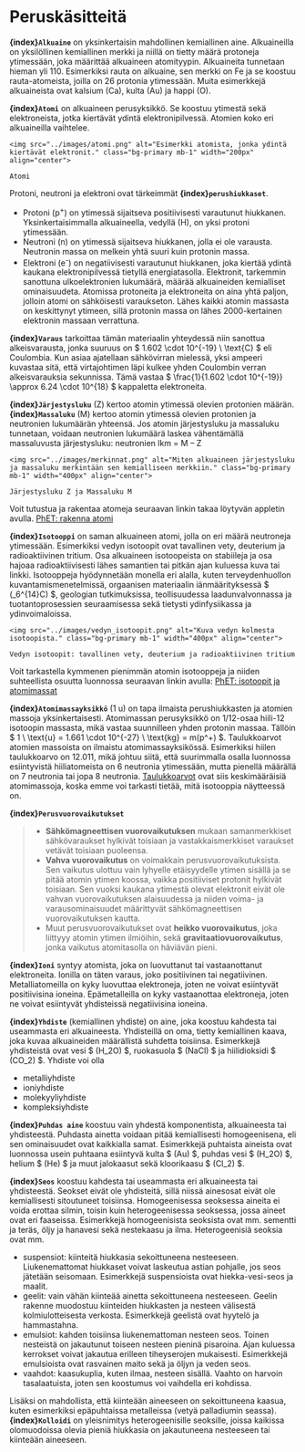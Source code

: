 #  Peruskäsitteitä

**{index}`Alkuaine`** on yksinkertaisin mahdollinen kemiallinen aine. Alkuaineilla on yksilöllinen kemiallinen merkki ja niillä on tietty määrä protoneja ytimessään, joka määrittää alkuaineen atomityypin. Alkuaineita tunnetaan hieman yli 110. Esimerkiksi rauta on alkuaine, sen merkki on Fe ja se koostuu rauta-atomeista, joilla on 26 protonia ytimessään. Muita esimerkkejä alkuaineista ovat kalsium (Ca), kulta (Au) ja happi (O).

**{index}`Atomi`** on alkuaineen perusyksikkö. Se koostuu ytimestä sekä elektroneista, jotka kiertävät ydintä elektronipilvessä. Atomien koko eri alkuaineilla vaihtelee.
```{figure-md} Atomi
<img src="../images/atomi.png" alt="Esimerkki atomista, jonka ydintä kiertävät elektronit." class="bg-primary mb-1" width="200px" align="center">

Atomi
```

Protoni, neutroni ja elektroni ovat tärkeimmät **{index}`perushiukkaset`**.
- Protoni (p<sup>+</sup>) on ytimessä sijaitseva positiivisesti varautunut hiukkanen. Yksinkertaisimmalla alkuaineella, vedyllä (H), on yksi protoni ytimessään.
- Neutroni (n) on ytimessä sijaitseva hiukkanen, jolla ei ole varausta. Neutronin massa on melkein yhtä suuri kuin protonin massa.
- Elektroni (e<sup>-</sup>) on negatiivisesti varautunut hiukkanen, joka kiertää ydintä kaukana elektronipilvessä tietyllä energiatasolla. Elektronit, tarkemmin sanottuna ulkoelektronien lukumäärä, määrää alkuaineiden kemialliset ominaisuudeta.
Atomissa protoneita ja elektroneita on aina yhtä paljon, jolloin atomi on sähköisesti varaukseton. Lähes kaikki atomin massasta on keskittynyt ytimeen, sillä protonin massa on lähes 2000-kertainen elektronin massaan verrattuna.

**{index}`Varaus`** tarkoittaa tämän materiaalin yhteydessä niin sanottua alkeisvarausta, jonka suuruus on $ 1.602 \cdot 10^{-19} \ \text{C} $ eli Coulombia. Kun asiaa ajatellaan sähkövirran mielessä, yksi ampeeri kuvastaa sitä, että virtajohtimen läpi kulkee yhden Coulombin verran alkeisvarauksia sekunnissa. Tämä vastaa $ \frac{1}{1.602 \cdot 10^{-19}} \approx 6.24 \cdot 10^{18} $ kappaletta elektroneita.

**{index}`Järjestysluku`** (Z) kertoo atomin ytimessä olevien protonien määrän.
**{index}`Massaluku`** (M) kertoo atomin ytimessä olevien protonien ja neutronien lukumäärän yhteensä. Jos atomin järjestysluku ja massaluku tunnetaan, voidaan neutronien lukumäärä laskea vähentämällä massaluvusta järjestysluku: neutronien lkm = M – Z
```{figure-md} Järjestysluku ja massaluku
<img src="../images/merkinnat.png" alt="Miten alkuaineen järjestysluku ja massaluku merkintään sen kemialliseen merkkiin." class="bg-primary mb-1" width="400px" align="center">

Järjestysluku Z ja Massaluku M
```
Voit tutustua ja rakentaa atomeja seuraavan linkin takaa löytyvän appletin avulla. <a href="https://phet.colorado.edu/sims/html/build-an-atom/latest/build-an-atom_fi.html" target="_blank">PhET: rakenna atomi</a>

**{index}`Isotooppi`** on saman alkuaineen atomi, jolla on eri määrä neutroneja ytimessään. Esimerkiksi vedyn isotoopit ovat tavallinen vety, deuterium ja radioaktiivinen tritium. Osa alkuaineen isotoopeista on stabiileja ja osa hajoaa radioaktiivisesti lähes samantien tai pitkän ajan kuluessa kuva tai linkki. Isotooppeja hyödynnetään monella eri alalla, kuten terveydenhuollon kuvantamismenetelmissä, orgaanisen materiaalin iänmäärityksessä $ (_6^{14}C) $, geologian tutkimuksissa, teollisuudessa laadunvalvonnassa ja tuotantoprosessien seuraamisessa sekä tietysti ydinfysiikassa ja ydinvoimaloissa.
```{figure-md} Vedyn isotoopit
<img src="../images/vedyn_isotoopit.png" alt="Kuva vedyn kolmesta isotoopista." class="bg-primary mb-1" width="400px" align="center">

Vedyn isotoopit: tavallinen vety, deuterium ja radioaktiivinen tritium
```
Voit tarkastella kymmenen pienimmän atomin isotooppeja ja niiden suhteellista osuutta luonnossa seuraavan linkin avulla: <a href="https://phet.colorado.edu/sims/html/isotopes-and-atomic-mass/latest/isotopes-and-atomic-mass_fi.html" target="_blank">PhET: isotoopit ja atomimassat</a>

**{index}`Atomimassayksikkö`** (1 u) on tapa ilmaista perushiukkasten ja atomien massoja yksinkertaisesti. Atomimassan perusyksikkö on 1/12-osaa hiili-12 isotoopin massasta, mikä vastaa suunnilleen yhden protonin massaa. Tällöin $ 1 \ \text{u} = 1.661 \cdot 10^{-27} \ \text{kg} = m(p^+) $. Taulukkoarvot atomien massoista on ilmaistu atomimassayksikössä. Esimerkiksi hiilen taulukkoarvo on 12.011, mikä johtuu siitä, että suurimmalla osalla luonnossa esiintyvistä hiiliatomeista on 6 neutronia ytimessään, mutta pienellä määrällä on 7 neutronia tai jopa 8 neutronia. <a href="https://www.taulukot.com/kemia/orgaanisetaineet/#alkuaineiden_suhteelliset_atomimassat" target="_blank">Taulukkoarvot</a> ovat siis keskimääräisiä atomimassoja, koska emme voi tarkasti tietää, mitä isotooppia näytteessä on.

**{index}`Perusvuorovaikutukset`**
> - **Sähkömagneettisen vuorovaikutuksen** mukaan samanmerkkiset sähkövaraukset hylkivät toisiaan ja vastakkaismerkkiset varaukset vetävät toisiaan puoleensa.
> - **Vahva vuorovaikutus** on voimakkain perusvuorovaikutuksista. Sen vaikutus ulottuu vain lyhyelle etäisyydelle ytimen sisällä ja se pitää atomin ytimen koossa, vaikka positiiviset protonit hylkivät toisiaan. Sen vuoksi kaukana ytimestä olevat elektronit eivät ole vahvan vuorovaikutuksen alaisuudessa ja niiden voima- ja varausominaisuudet määrittyvät sähkömagneettisen vuorovaikutuksen kautta.
> - Muut perusvuorovaikutukset ovat **heikko vuorovaikutus**, joka liittyyy atomin ytimen ilmiöihin, sekä **gravitaatiovuorovaikutus**, jonka vaikutus atomitasolla on häviävän pieni.

**{index}`Ioni`** syntyy atomista, joka on luovuttanut tai vastaanottanut elektroneita. Ionilla on täten varaus, joko positiivinen tai negatiivinen. Metalliatomeilla on kyky luovuttaa elektroneja, joten ne voivat esiintyvät positiivisina ioneina. Epämetalleilla on kyky vastaanottaa elektroneja, joten ne voivat esiintyvät yhdisteissä negatiivisina ioneina.

**{index}`Yhdiste`** (kemiallinen yhdiste) on aine, joka koostuu kahdesta tai useammasta eri alkuaineesta. Yhdisteillä on oma, tietty kemiallinen kaava, joka kuvaa alkuaineiden määrällistä suhdetta toisiinsa. Esimerkkejä yhdisteistä ovat vesi $ (H_2O) $, ruokasuola $ (NaCl) $ ja hiilidioksidi $ (CO_2) $. Yhdiste voi olla
- metalliyhdiste
- ioniyhdiste
- molekyyliyhdiste
- kompleksiyhdiste

**{index}`Puhdas aine`** koostuu vain yhdestä komponentista, alkuaineesta tai yhdisteestä. Puhdasta ainetta voidaan pitää kemiallisesti homogeenisena, eli sen ominaisuudet ovat kaikkialla samat. Esimerkkejä puhtaista aineista ovat luonnossa usein puhtaana esiintyvä kulta $ (Au) $, puhdas vesi $ (H_2O) $, helium $ (He) $ ja muut jalokaasut sekä kloorikaasu $ (Cl_2) $.

**{index}`Seos`** koostuu kahdesta tai useammasta eri alkuaineesta tai yhdisteestä. Seokset eivät ole yhdisteitä, sillä niissä ainesosat eivät ole kemiallisesti sitoutuneet toisiinsa. Homogeenisessa seoksessa aineita ei voida erottaa silmin, toisin kuin heterogeenisessa seoksessa, jossa aineet ovat eri faaseissa. Esimerkkejä homogeenisista seoksista ovat mm. sementti ja teräs, öljy ja hanavesi sekä nestekaasu ja ilma. Heterogeenisiä seoksia ovat mm.
- suspensiot: kiinteitä hiukkasia sekoittuneena nesteeseen. Liukenemattomat hiukkaset voivat laskeutua astian pohjalle, jos seos jätetään seisomaan. Esimerkkejä suspensioista ovat hiekka-vesi-seos ja maalit.
- geelit: vain vähän kiinteää ainetta sekoittuneena nesteeseen. Geelin rakenne muodostuu kiinteiden hiukkasten ja nesteen välisestä kolmiulotteisesta verkosta. Esimerkkejä geelistä ovat hyytelö ja hammastahna.
- emulsiot: kahden toisiinsa liukenemattoman nesteen seos. Toinen nesteistä on jakautunut toiseen nesteen pieninä pisaroina. Ajan kuluessa kerrokset voivat jakautua erilleen tiheyserojen mukaisesti. Esimerkkejä emulsioista ovat rasvainen maito sekä ja öljyn ja veden seos.
- vaahdot: kaasukuplia, kuten ilmaa, nesteen sisällä. Vaahto on harvoin tasalaatuista, joten sen koostumus voi vaihdella eri kohdissa.

Lisäksi on mahdollista, että kiinteään aineeseen on sekoittuneena kaasua, kuten esimerkiksi epäpuhtaissa metalleissa (vetyä palladiumin seassa). **{index}`Kolloidi`** on yleisnimitys heterogeenisille seoksille, joissa kaikissa olomuodoissa olevia pieniä hiukkasia on jakautuneena nesteeseen tai kiinteään aineeseen.
